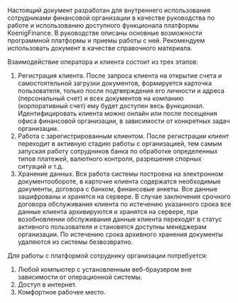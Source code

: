 Настоящий документ разработан для внутреннего использования сотрудниками финансовой организации в качестве руководства по работе и использованию доступного функционала платформы KoenigFinance. В руководстве описаны основные возможности программной платформы и приемы работы с ней.  Рекомендуем использовать документ в качестве справочного материала.

Взаимодействие оператора и клиента состоит из трех этапов:

1. Регистрация клиента. После запроса клиента на открытие счета и самостоятельной загрузки документов, формируется карточка пользователя, только после подтверждения его личности и адреса (персональный счет) и всех документов на компанию (корпоративный счет) ему будет доступен весь функционал. Идентифицировать клиента можно онлайн или после посещения офиса финансовой организации, в зависимости от конкретных задач организации.
2. Работа с зарегистрированным клиентом.  После регистрации клиент переходит в активную стадию работы с организацией, тем самым запуская работу сотрудников банка по обработке определенных типов платежей, валютного контроля, разрешения спорных ситуаций  и т.д.
3. Хранение данных. Вся работа системы построена на электронном документообороте, в карточке клиента содержатся необходимые документы, договора с банком, финансовые анкеты. Все данные зашифрованы и хранятся на сервере. В случае заключения срочного договора обслуживания клиента по истечению указанного срока все данные клиента архивируются и хранятся на сервере, при возобновлении обслуживания данные клиента переходят в статус активного пользователя и становятся доступны менеджерам организации. По истечению срока архивного хранения документы удаляются из системы безвозвратно.

Для работы с платформой сотруднику организации потребуется:

1. Любой компьютер с установленным веб-браузером вне зависимости от операционной системы. 
2. Доступ в интернет.
3. Комфортное рабочее место.
